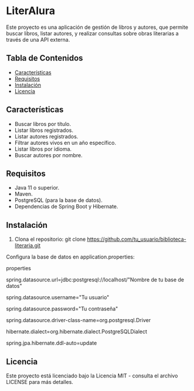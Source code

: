 # LiterAlura

Este proyecto es una aplicación de gestión de libros y autores, que permite buscar libros, listar autores, y realizar consultas sobre obras literarias a través de una API externa.

## Tabla de Contenidos

- [Características](#características)
- [Requisitos](#requisitos)
- [Instalación](#instalación)
- [Licencia](#licencia)

## Características

- Buscar libros por título.
- Listar libros registrados.
- Listar autores registrados.
- Filtrar autores vivos en un año específico.
- Listar libros por idioma.
- Buscar autores por nombre.

## Requisitos

- Java 11 o superior.
- Maven.
- PostgreSQL (para la base de datos).
- Dependencias de Spring Boot y Hibernate.

## Instalación

1. Clona el repositorio:
   git clone https://github.com/tu_usuario/biblioteca-literaria.git

Configura la base de datos en application.properties:

properties

spring.datasource.url=jdbc:postgresql://localhost/"Nombre de tu base de datos"

spring.datasource.username="Tu usuario"

spring.datasource.password="Tu contraseña" 

spring.datasource.driver-class-name=org.postgresql.Driver

hibernate.dialect=org.hibernate.dialect.PostgreSQLDialect

spring.jpa.hibernate.ddl-auto=update

## Licencia

Este proyecto está licenciado bajo la Licencia MIT - consulta el archivo LICENSE para más detalles.
